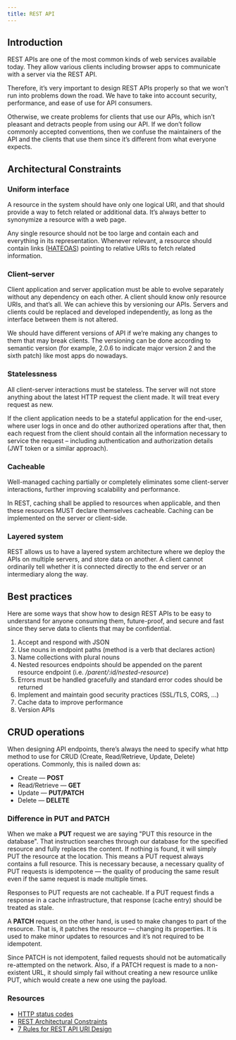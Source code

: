 ```yaml
---
title: REST API
---
```


## Introduction

REST APIs are one of the most common kinds of web services available today. They allow various clients including browser apps to communicate with a server via the REST API.

Therefore, it’s very important to design REST APIs properly so that we won’t run into problems down the road. We have to take into account security, performance, and ease of use for API consumers.

Otherwise, we create problems for clients that use our APIs, which isn’t pleasant and detracts people from using our API. If we don’t follow commonly accepted conventions, then we confuse the maintainers of the API and the clients that use them since it’s different from what everyone expects.

## Architectural Constraints

### Uniform interface

A resource in the system should have only one logical URI, and that should provide a way to fetch related or additional data. It’s always better to synonymize a resource with a web page.

Any single resource should not be too large and contain each and everything in its representation. Whenever relevant, a resource should contain links ([HATEOAS](https://en.wikipedia.org/wiki/HATEOAS#:~:text=Hypermedia%20as%20the%20Engine%20of,provide%20information%20dynamically%20through%20hypermedia.)) pointing to relative URIs to fetch related information.

### Client–server

Client application and server application must be able to evolve separately without any dependency on each other. A client should know only resource URIs, and that’s all. We can achieve this by versioning our APIs. Servers and clients could be replaced and developed independently, as long as the interface between them is not altered.

We should have different versions of API if we’re making any changes to them that may break clients. The versioning can be done according to semantic version (for example, 2.0.6 to indicate major version 2 and the sixth patch) like most apps do nowadays.

### Statelessness

All client-server interactions must be stateless. The server will not store anything about the latest HTTP request the client made. It will treat every request as new.

If the client application needs to be a stateful application for the end-user, where user logs in once and do other authorized operations after that, then each request from the client should contain all the information necessary to service the request – including authentication and authorization details (JWT token or a similar approach).

### Cacheable

Well-managed caching partially or completely eliminates some client-server interactions, further improving scalability and performance.

In REST, caching shall be applied to resources when applicable, and then these resources MUST declare themselves cacheable. Caching can be implemented on the server or client-side.

### Layered system

REST allows us to have a layered system architecture where we deploy the APIs on multiple servers, and store data on another. A client cannot ordinarily tell whether it is connected directly to the end server or an intermediary along the way.

## Best practices

Here are some ways that show how to design REST APIs to be easy to understand for anyone consuming them, future-proof, and secure and fast since they serve data to clients that may be confidential.

1. Accept and respond with JSON
2. Use nouns in endpoint paths (method is a verb that declares action)
3. Name collections with plural nouns
4. Nested resources endpoints should be appended on the parent resource endpoint (i.e. _/parent/:id/nested-resource_)
5. Errors must be handled gracefully and standard error codes should be returned
6. Implement and maintain good security practices (SSL/TLS, CORS, ...)
7. Cache data to improve performance
8. Version APIs

## CRUD operations

When designing API endpoints, there’s always the need to specify what http method to use for CRUD (Create, Read/Retrieve, Update, Delete) operations. Commonly, this is nailed down as:

- Create — **POST**
- Read/Retrieve — **GET**
- Update — **PUT/PATCH**
- Delete — **DELETE**

### Difference in PUT and PATCH

When we make a **PUT** request we are saying "PUT this resource in the database". That instruction searches through our database for the specified resource and fully replaces the content. If nothing is found, it will simply PUT the resource at the location. This means a PUT request always contains a full resource. This is necessary because, a necessary quality of PUT requests is idempotence — the quality of producing the same result even if the same request is made multiple times.

Responses to PUT requests are not cacheable. If a PUT request finds a response in a cache infrastructure, that response (cache entry) should be treated as stale.

A **PATCH** request on the other hand, is used to make changes to part of the resource. That is, it patches the resource — changing its properties. It is used to make minor updates to resources and it’s not required to be idempotent.

Since PATCH is not idempotent, failed requests should not be automatically re-attempted on the network. Also, if a PATCH request is made to a non-existent URL, it should simply fail without creating a new resource unlike PUT, which would create a new one using the payload.

### Resources

- [HTTP status codes](https://developer.mozilla.org/en-US/docs/Web/HTTP/Status)
- [REST Architectural Constraints](https://restfulapi.net/rest-architectural-constraints/)
- [7 Rules for REST API URI Design](https://dzone.com/articles/7-rules-for-rest-api-uri-design-1)
